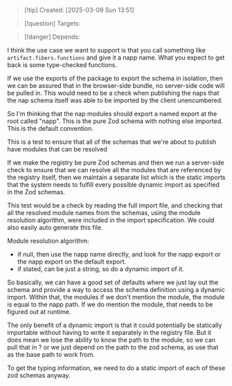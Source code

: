 
>[!tip] Created: [2025-03-09 Sun 13:51]

>[!question] Targets: 

>[!danger] Depends: 

I think the use case we want to support is that you call something like `artifact.fibers.functions` and give it a napp name. What you expect to get back is some type-checked functions. 

If we use the exports of the package to export the schema in isolation, then we can be assured that in the browser-side bundle, no server-side code will be pulled in. This would need to be a check when publishing the naps that the nap schema itself was able to be imported by the client unencumbered.

So I'm thinking that the nap modules should export a named export at the root called "napp". This is the pure Zod schema with nothing else imported. This is the default convention.

This is a test to ensure that all of the schemas that we're about to publish have modules that can be resolved 

If we make the registry be pure Zod schemas and then we run a server-side check to ensure that we can resolve all the modules that are referenced by the registry itself, then we maintain a separate list which is the static imports that the system needs to fulfill every possible dynamic import as specified in the Zod schemas. 

This test would be a check by reading the full import file, and checking that all the resolved module names from the schemas, using the module resolution algorithm, were included in the import specification.  We could also easily auto generate this file.

Module resolution algorithm:
- if null, then use the napp name directly, and look for the napp export or the napp export on the default export.
- if stated, can be just a string, so do a dynamic import of it.

So basically, we can have a good set of defaults where we just lay out the schema and provide a way to access the schema definition using a dynamic import. Within that, the modules if we don't mention the module, the module is equal to the napp path. If we do mention the module, that needs to be figured out at runtime. 


The only benefit of a dynamic import is that it could potentially be statically importable without having to write it separately in the registry file.  But it does mean we lose the ability to know the path to the module, so we can pull that in ? or we just depend on the path to the zod schema, as use that as the base path to work from.

To get the typing information, we need to do a static import of each of these zod schemas anyway. 

